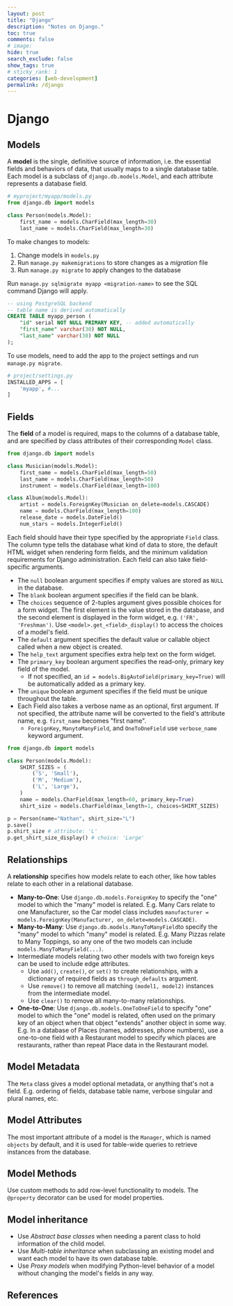 ```yaml
---
layout: post
title: "Django"
description: "Notes on Django."
toc: true
comments: false
# image: 
hide: true
search_exclude: false
show_tags: true
# sticky_rank: 1
categories: [web-development]
permalink: /django
---
```


# Django

## Models
A **model** is the single, definitive source of information, i.e. the essential fields and behaviors of data, that usually maps to a single database table. Each model is a subclass of `django.db.models.Model`, and each attribute represents a database field.

```python
# myproject/myapp/models.py
from django.db import models

class Person(models.Model):
    first_name = models.CharField(max_length=30)
    last_name = models.CharField(max_length=30)
```

To make changes to models:
1. Change models in `models.py`
1. Run `manage.py makemigrations` to store changes as a *migration* file
1. Run `manage.py migrate` to apply changes to the database

Run `manage.py sqlmigrate myapp <migration-name>` to see the SQL command Django will apply.
```sql
-- using PostgreSQL backend
-- table name is derived automatically
CREATE TABLE myapp_person (
    "id" serial NOT NULL PRIMARY KEY, -- added automatically
    "first_name" varchar(30) NOT NULL,
    "last_name" varchar(30) NOT NULL
);
```

To use models, need to add the app to the project settings and run `manage.py migrate`.
```python
# project/settings.py
INSTALLED_APPS = [
    'myapp', #...
]
```

## Fields
The **field** of a model is required, maps to the columns of a database table, and are specified by class attributes of their corresponding `Model` class.

```python
from django.db import models

class Musician(models.Model):
    first_name = models.CharField(max_length=50)
    last_name = models.CharField(max_length=50)
    instrument = models.CharField(max_length=100)

class Album(models.Model):
    artist = models.ForeignKey(Musician on_delete=models.CASCADE)
    name = models.CharField(max_length=100)
    release_date = models.DateField()
    num_stars = models.IntegerField()
```

Each field should have their type specified by the appropriate `Field` class. The column type tells the database what kind of data to store, the default HTML widget when rendering form fields, and the minimum validation requirements for Django administration. Each field can also take field-specific arguments.
* The `null` boolean argument specifies if empty values are stored as `NULL` in the database.
* The `blank` boolean argument specifies if the field can be blank.
* The `choices` sequence of 2-tuples argument gives possible choices for a form widget. The first element is the value stored in the database, and the second element is displayed in the form widget, e.g. `('FR', 'Freshman')`. Use `<model>.get_<field>_display()` to access the choices of a model's field.
* The `default` argument specifies the default value or callable object called when a new object is created.
* The `help_text` argument specifies extra help text on the form widget.
* The `primary_key` boolean argument specifies the read-only, primary key field of the model.
    * If not specified, an `id = models.BigAutoField(primary_key=True)` will be automatically added as a primary key.
* The `unique` boolean argument specifies if the field must be unique throughout the table.
* Each Field also takes a verbose name as an optional, first argument. If not specified, the attribute name will be converted to the field's attribute name, e.g. `first_name` becomes "first name".
    * `ForeignKey`, `ManytoManyField`, and `OneToOneField` use `verbose_name` keyword argument.

```python
from django.db import models

class Person(models.Model):
    SHIRT_SIZES = (
        ('S', 'Small'),
        ('M', 'Medium'),
        ('L', 'Large'),
    )
    name = models.CharField(max_length=60, primary_key=True)
    shirt_size = models.CharField(max_length=1, choices=SHIRT_SIZES)

p = Person(name="Nathan", shirt_size="L")
p.save()
p.shirt_size # attribute: 'L'
p.get_shirt_size_display() # choice: 'Large'
```

## Relationships
A **relationship** specifies how models relate to each other, like how tables relate to each other in a relational database.
* **Many-to-One**: Use `django.db.models.ForeignKey` to specify the "one" model to which the "many" model is related. E.g. Many Cars relate to one Manufacturer, so the Car model class includes `manufacturer = models.ForeignKey(Manufacturer, on_delete=models.CASCADE)`.
* **Many-to-Many**: Use `django.db.models.ManyToManyField`to specify the "many" model to which "many" model is related. E.g. Many Pizzas relate to Many Toppings, so any one of the two models can include `models.ManyToManyField(...)`.
* Intermediate models relating two other models with two foreign keys can be used to include edge attributes.
    * Use `add()`, `create()`, or `set()` to create relationships, with a dictionary of required fields as `through_defaults` argument.
    * Use `remove()` to remove all matching `(model1, model2)` instances from the intermediate model.
    * Use `clear()` to remove all many-to-many relationships.
* **One-to-One**: Use `django.db.models.OneToOneField` to specify "one" model to which the "one" model is related, often used on the primary key of an object when that object "extends" another object in some way. E.g. In a database of Places (names, addresses, phone numbers), use a one-to-one field with a Restaurant model to specify which places are restaurants, rather than repeat Place data in the Restaurant model.

## Model Metadata
The `Meta` class gives a model optional metadata, or anything that's not a field. E.g. ordering of fields, database table name, verbose singular and plural names, etc.

## Model Attributes
The most important attribute of a model is the `Manager`, which is named `objects` by default, and it is used for table-wide queries to retrieve instances from the database.

## Model Methods
Use custom methods to add row-level functionality to models. The `@property` decorator can be used for model properties.

## Model inheritance
* Use *Abstract base classes* when needing a parent class to hold information of the child model.
* Use *Multi-table inheritance* when subclassing an existing model and want each model to have its own database table.
* Use *Proxy models* when modifying Python-level behavior of a model without changing the model's fields in any way.

## References
[^1]: Footnote